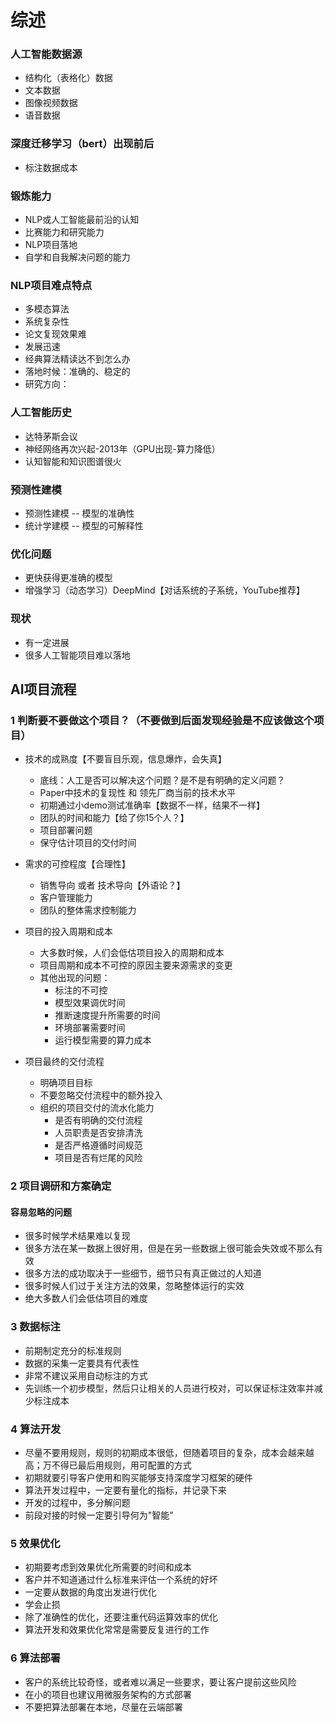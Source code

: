 # 综述
### 人工智能数据源
- 结构化（表格化）数据
- 文本数据
- 图像视频数据
- 语音数据

### 深度迁移学习（bert）出现前后
- 标注数据成本

### 锻炼能力
- NLP或人工智能最前沿的认知
- 比赛能力和研究能力
- NLP项目落地
- 自学和自我解决问题的能力

### NLP项目难点特点
- 多模态算法
- 系统复杂性
- 论文复现效果难
- 发展迅速
- 经典算法精读达不到怎么办
- 落地时候：准确的、稳定的
- 研究方向：

### 人工智能历史
- 达特茅斯会议
- 神经网络再次兴起-2013年（GPU出现-算力降低）
- 认知智能和知识图谱很火

### 预测性建模
- 预测性建模 -- 模型的准确性
- 统计学建模 -- 模型的可解释性

### 优化问题
- 更快获得更准确的模型
- 增强学习（动态学习）DeepMind【对话系统的子系统，YouTube推荐】

### 现状
- 有一定进展
- 很多人工智能项目难以落地

## AI项目流程
### 1 判断要不要做这个项目？（不要做到后面发现经验是不应该做这个项目）
- 技术的成熟度【不要盲目乐观，信息爆炸，会失真】
    - 底线：人工是否可以解决这个问题？是不是有明确的定义问题？
    - Paper中技术的复现性 和 领先厂商当前的技术水平
    - 初期通过小demo测试准确率【数据不一样，结果不一样】
    - 团队的时间和能力【给了你15个人？】
    - 项目部署问题
    - 保守估计项目的交付时间
- 需求的可控程度【合理性】
    - 销售导向 或者 技术导向【外语论？】
    - 客户管理能力
    - 团队的整体需求控制能力
- 项目的投入周期和成本
    - 大多数时候，人们会低估项目投入的周期和成本
    - 项目周期和成本不可控的原因主要来源需求的变更
    - 其他出现的问题：
        - 标注的不可控
        - 模型效果调优时间
        - 推断速度提升所需要的时间
        - 环境部署需要时间
        - 运行模型需要的算力成本

- 项目最终的交付流程
    - 明确项目目标
    - 不要忽略交付流程中的额外投入
    - 组织的项目交付的流水化能力
        - 是否有明确的交付流程
        - 人员职责是否安排清洗
        - 是否严格遵循时间规范
        - 项目是否有烂尾的风险

### 2 项目调研和方案确定
#### 容易忽略的问题
- 很多时候学术结果难以复现
- 很多方法在某一数据上很好用，但是在另一些数据上很可能会失效或不那么有效
- 很多方法的成功取决于一些细节，细节只有真正做过的人知道
- 很多时候人们过于关注方法的效果，忽略整体运行的实效
- 绝大多数人们会低估项目的难度

### 3 数据标注
- 前期制定充分的标准规则
- 数据的采集一定要具有代表性
- 非常不建议采用自动标注的方式
- 先训练一个初步模型，然后只让相关的人员进行校对，可以保证标注效率并减少标注成本

### 4 算法开发
- 尽量不要用规则，规则的初期成本很低，但随着项目的复杂，成本会越来越高；万不得已最后用规则，用可配置的方式
- 初期就要引导客户使用和购买能够支持深度学习框架的硬件
- 算法开发过程中，一定要有量化的指标，并记录下来
- 开发的过程中，多分解问题
- 前段对接的时候一定要引导何为"智能"
### 5 效果优化
- 初期要考虑到效果优化所需要的时间和成本
- 客户并不知道通过什么标准来评估一个系统的好坏
- 一定要从数据的角度出发进行优化
- 学会止损
- 除了准确性的优化，还要注重代码运算效率的优化
- 算法开发和效果优化常常是需要反复进行的工作
### 6 算法部署
- 客户的系统比较奇怪，或者难以满足一些要求，要让客户提前这些风险
- 在小的项目也建议用微服务架构的方式部署
- 不要把算法部署在本地，尽量在云端部署
